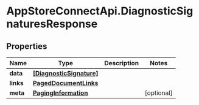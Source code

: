 # AppStoreConnectApi.DiagnosticSignaturesResponse

## Properties

Name | Type | Description | Notes
------------ | ------------- | ------------- | -------------
**data** | [**[DiagnosticSignature]**](DiagnosticSignature.md) |  | 
**links** | [**PagedDocumentLinks**](PagedDocumentLinks.md) |  | 
**meta** | [**PagingInformation**](PagingInformation.md) |  | [optional] 


